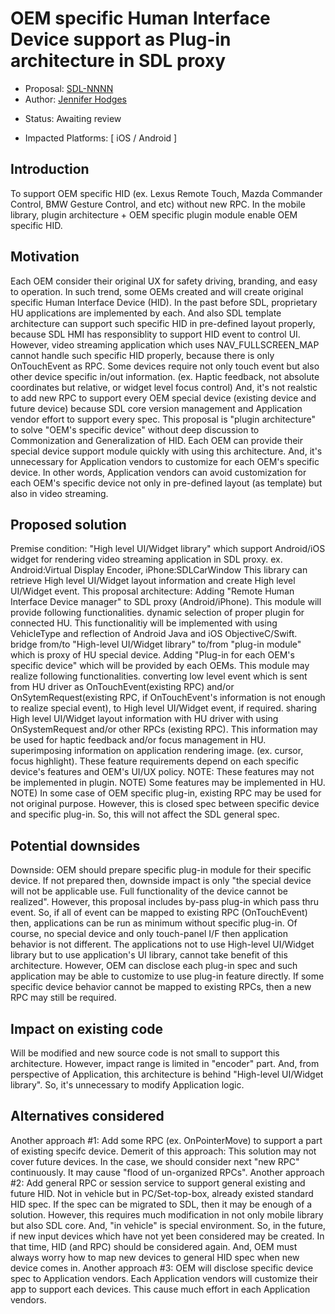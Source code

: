 # OEM specific Human Interface Device support as Plug-in architecture in SDL proxy

* Proposal: [SDL-NNNN](NNNN-HID-Support-Plug-in.md)
* Author: [Jennifer Hodges](https://github.com/jhodges55)
+ Status: Awaiting review
* Impacted Platforms: [ iOS / Android ]

## Introduction

To support OEM specific HID (ex. Lexus Remote Touch, Mazda Commander Control, BMW Gesture Control, and etc) without new RPC. In the mobile library, plugin architecture + OEM specific plugin module enable OEM specific HID.

## Motivation

Each OEM consider their original UX for safety driving, branding, and easy to operation. In such trend, some OEMs created and will create original specific Human Interface Device (HID). In the past before SDL, proprietary HU applications are implemented by each. And also SDL template architecture can support such specific HID in pre-defined layout properly, because SDL HMI has responsiblity to support HID event to control UI. However, video streaming application which uses NAV_FULLSCREEN_MAP cannot handle such specific HID properly, because there is only OnTouchEvent as RPC. Some devices require not only touch event but also other device specific in/out information. (ex. Haptic feedback, not absolute coordinates but relative, or widget level focus control)
And, it's not realstic to add new RPC to support every OEM special device (existing device and future device) because SDL core version management and Application vendor effort to support every spec. This proposal is "plugin architecture" to solve "OEM's specific device" without deep discussion to Commonization and Generalization of HID. Each OEM can provide their special device support module quickly with using this architecture. And, it's unnecessary for Application vendors to customize for each OEM's specific device. In other words, Application vendors can avoid customization for each OEM's specific device not only in pre-defined layout (as template) but also in video streaming.

## Proposed solution

Premise condition: "High level UI/Widget library" which support Android/iOS widget for rendering video streaming application in SDL proxy. ex. Android:Virtual Display Encoder, iPhone:SDLCarWindow This library can retrieve High level UI/Widget layout information and create High level UI/Widget event.
This proposal architecture: Adding "Remote Human Interface Device manager" to SDL proxy (Android/iPhone). This module will provide following functionalities.
dynamic selection of proper plugin for connected HU. This functionalitiy will be implemented with using VehicleType and reflection of Android Java and iOS ObjectiveC/Swift.
bridge from/to "High-level UI/Widget library" to/from "plug-in module" which is proxy of HU special device.
Adding "Plug-in for each OEM's specific device" which will be provided by each OEMs. This module may realize following functionalities.
converting low level event which is sent from HU driver as OnTouchEvent(existing RPC) and/or OnSytemRequest(existing RPC, if OnTouchEvent's information is not enough to realize special event), to High level UI/Widget event, if required.
sharing High level UI/Widget layout information with HU driver with using OnSystemRequest and/or other RPCs (existing RPC). This information may be used for haptic feedback and/or focus management in HU.
superimposing information on application rendering image. (ex. cursor, focus highlight). These feature requirements depend on each specific device's features and OEM's UI/UX policy. NOTE: These features may not be implemented in plugin. NOTE) Some features may be implemented in HU. NOTE) In some case of OEM specific plug-in, existing RPC may be used for not original purpose. However, this is closed spec between specific device and specific plug-in. So, this will not affect the SDL general spec.

## Potential downsides

Downside:
OEM should prepare specific plug-in module for their specific device. If not prepared then, downside impact is only "the special device will not be applicable use. Full functionality of the device cannot be realized". However, this proposal includes by-pass plug-in which pass thru event. So, if all of event can be mapped to existing RPC (OnTouchEvent) then, applications can be run as minimum without specific plug-in. Of course, no special device and only touch-panel I/F then application behavior is not different.
The applications not to use High-level UI/Widget library but to use application's UI library, cannot take benefit of this architecture. However, OEM can disclose each plug-in spec and such application may be able to customize to use plug-in feature directly.
If some specific device behavior cannot be mapped to existing RPCs, then a new RPC may still be required.

## Impact on existing code

Will be modified and new source code is not small to support this architecture. However, impact range is limited in "encoder" part. And, from perspective of Application, this architecture is behind "High-level UI/Widget library". So, it's unnecessary to modify Application logic.

## Alternatives considered

Another approach #1: Add some RPC (ex. OnPointerMove) to support a part of existing specifc device. Demerit of this approach: This solution may not cover future devices. In the case, we should consider next "new RPC" continuously. It may cause "flood of un-organized RPCs".
Another approach #2: Add general RPC or session service to support general existing and future HID. Not in vehicle but in PC/Set-top-box, already existed standard HID spec. If the spec can be migrated to SDL, then it may be enough of a solution. However, this requires much modification in not only mobile library but also SDL core. And, "in vehicle" is special environment. So, in the future, if new input devices which have not yet been considered may be created. In that time, HID (and RPC) should be considered again. And, OEM must always worry how to map new devices to general HID spec when new device comes in.
Another approach #3: OEM will disclose specific device spec to Application vendors. Each Application vendors will customize their app to support each devices. This cause much effort in each Application vendors.

